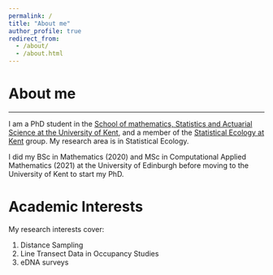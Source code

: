 ```yaml
---
permalink: /
title: "About me"
author_profile: true
redirect_from: 
  - /about/
  - /about.html
---
```


About me
======
------

I am a PhD student in the [School of mathematics, Statistics and Actuarial Science at the University of Kent](https://www.kent.ac.uk/mathematics-statistics-actuarial-science), and a member of the [Statistical Ecology at Kent](https://research.kent.ac.uk/statistical-ecology/) group. My research area is in Statistical Ecology.

I did my BSc in Mathematics (2020) and MSc in Computational Applied Mathematics (2021) at the University of Edinburgh before moving to the University of Kent to start my PhD.

Academic Interests
======

My research interests cover:
1. Distance Sampling
2. Line Transect Data in Occupancy Studies
3. eDNA surveys
